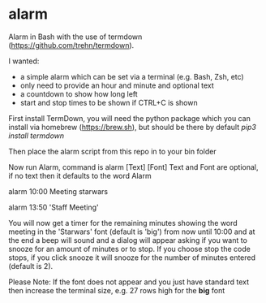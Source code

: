 # alarm
Alarm in Bash with the use of termdown (https://github.com/trehn/termdown).

I wanted:
- a simple alarm which can be set via a terminal (e.g. Bash, Zsh, etc)
- only need to provide an hour and minute and optional text
- a countdown to show how long left
- start and stop times to be shown if CTRL+C is shown 


First install TermDown, you will need the python package which you can install via homebrew (https://brew.sh), but should be there by default
<brew install python>
<i>pip3 install termdown</i>

Then place the alarm script from this repo in to your bin folder

Now run Alarm, command is alarm <time> [Text] [Font]
  Text and Font are optional, if no text then it defaults to the word Alarm

alarm 10:00 Meeting starwars

alarm 13:50 'Staff Meeting'

You will now get a timer for the remaining minutes showing the word meeting in the 'Starwars' font (default is 'big') from now until 10:00 and at the end a beep will sound and a dialog will appear asking if you want to snooze for an amount of minutes or to stop.  If you choose stop the code stops, if you click snooze it will snooze for the number of minutes entered (default is 2).

  Please Note: If the font does not appear and you just have standard text then increase the terminal size, e.g. 27 rows high for the <b>big</b> font
